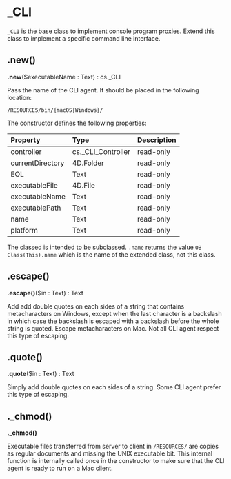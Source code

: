 # _CLI

`_CLI` is the base class to implement console program proxies. Extend this class to implement a specific command line interface.

## .new() 

**.new**($executableName : Text) : cs._CLI

Pass the name of the CLI agent. It should be placed in the following location:

```
/RESOURCES/bin/{macOS|Windows}/
```

The constructor defines the following properties:

|Property|Type|Description|
|:-|:-|:-|
|controller|cs._CLI_Controller|read-only|
|currentDirectory|4D.Folder|read-only|
|EOL|Text|read-only|
|executableFile|4D.File|read-only|
|executableName|Text|read-only|
|executablePath|Text|read-only|
|name|Text|read-only|
|platform|Text|read-only|

The classed is intended to be subclassed. `.name` returns the value `OB Class(This).name` which is the name of the extended class, not this class.

## .escape()

**.escape()**($in : Text) : Text

Add add double quotes on each sides of a string that contains metacharacters on Windows, except when the last character is a backslash in which case the backslash is escaped with a backslash before the whole string is quoted. Escape metacharacters on Mac. Not all CLI agent respect this type of escaping.

## .quote()

**.quote**($in : Text) : Text

Simply add double quotes on each sides of a string. Some CLI agent prefer this type of escaping.

## ._chmod()

**._chmod()**

Executable files transferred from server to client in `/RESOURCES/` are copies as regular documents and missing the UNIX executable bit. This internal function is internally called once in the constructor to make sure that the CLI agent is ready to run on a Mac client.  
